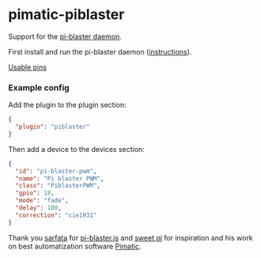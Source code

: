 pimatic-piblaster
================

Support for the <a href="https://github.com/sarfata/pi-blaster">pi-blaster daemon</a>.

First install and run the pi-blaster daemon (<a href="https://github.com/sarfata/pi-blaster#how-to-build-and-install">instructions</a>).

<a href="https://github.com/sarfata/pi-blaster#how-to-use">Usable pins</a>

### Example config

Add the plugin to the plugin section:

```json
{ 
  "plugin": "piblaster"
}
```

Then add a device to the devices section:

```json
{
  "id": "pi-blaster-pwm",
  "name": "Pi blaster PWM",
  "class": "PiblasterPWM",
  "gpio": 18,
  "mode": "fade",
  "delay": 100,
  "correction": "cie1931"
}
```

Thank you <a href="https://github.com/sarfata">sarfata</a> for <a href="https://github.com/sarfata/pi-blaster.js">pi-blaster.js</a> and <a href="https://github.com/sweetpi">sweet pi</a> for inspiration and his work on best automatization software <a href="http://pimatic.org/">Pimatic</a>.
